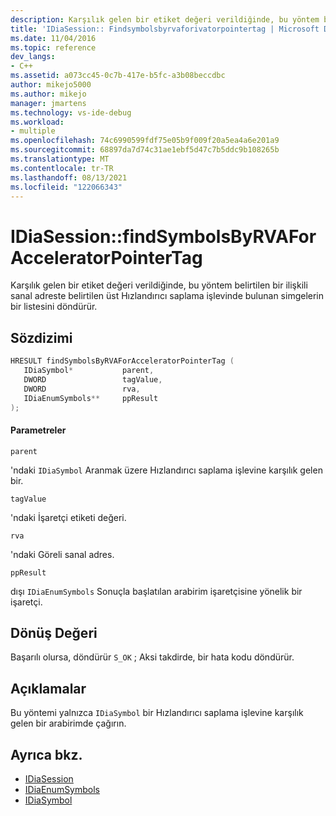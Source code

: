 ```yaml
---
description: Karşılık gelen bir etiket değeri verildiğinde, bu yöntem belirtilen bir ilişkili sanal adreste belirtilen üst Hızlandırıcı saplama işlevinde bulunan simgelerin bir listesini döndürür.
title: 'IDiaSession:: Findsymbolsbyrvaforivatorpointertag | Microsoft Docs'
ms.date: 11/04/2016
ms.topic: reference
dev_langs:
- C++
ms.assetid: a073cc45-0c7b-417e-b5fc-a3b08beccdbc
author: mikejo5000
ms.author: mikejo
manager: jmartens
ms.technology: vs-ide-debug
ms.workload:
- multiple
ms.openlocfilehash: 74c6990599fdf75e05b9f009f20a5ea4a6e201a9
ms.sourcegitcommit: 68897da7d74c31ae1ebf5d47c7b5ddc9b108265b
ms.translationtype: MT
ms.contentlocale: tr-TR
ms.lasthandoff: 08/13/2021
ms.locfileid: "122066343"
---
```

# <a name="idiasessionfindsymbolsbyrvaforacceleratorpointertag"></a>IDiaSession::findSymbolsByRVAForAcceleratorPointerTag
Karşılık gelen bir etiket değeri verildiğinde, bu yöntem belirtilen bir ilişkili sanal adreste belirtilen üst Hızlandırıcı saplama işlevinde bulunan simgelerin bir listesini döndürür.

## <a name="syntax"></a>Sözdizimi

```C++
HRESULT findSymbolsByRVAForAcceleratorPointerTag ( 
   IDiaSymbol*           parent,
   DWORD                 tagValue,
   DWORD                 rva,
   IDiaEnumSymbols**     ppResult
);
```

#### <a name="parameters"></a>Parametreler
 `parent`

'ndaki `IDiaSymbol` Aranmak üzere Hızlandırıcı saplama işlevine karşılık gelen bir.

 `tagValue`

'ndaki İşaretçi etiketi değeri.

 `rva`

'ndaki Göreli sanal adres.

 `ppResult`

dışı `IDiaEnumSymbols` Sonuçla başlatılan arabirim işaretçisine yönelik bir işaretçi.

## <a name="return-value"></a>Dönüş Değeri
 Başarılı olursa, döndürür `S_OK` ; Aksi takdirde, bir hata kodu döndürür.

## <a name="remarks"></a>Açıklamalar
 Bu yöntemi yalnızca `IDiaSymbol` bir Hızlandırıcı saplama işlevine karşılık gelen bir arabirimde çağırın.

## <a name="see-also"></a>Ayrıca bkz.
- [IDiaSession](../../debugger/debug-interface-access/idiasession.md)
- [IDiaEnumSymbols](../../debugger/debug-interface-access/idiaenumsymbols.md)
- [IDiaSymbol](../../debugger/debug-interface-access/idiasymbol.md)
